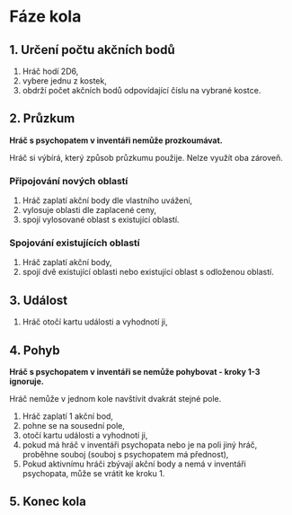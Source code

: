 # Fáze kola

## 1. Určení počtu akčních bodů

1. Hráč hodí 2D6,
2. vybere jednu z kostek,
3. obdrží počet akčních bodů odpovídající číslu na vybrané kostce.

## 2. Průzkum

**Hráč s psychopatem v inventáři nemůže prozkoumávat.**

Hráč si výbírá, který způsob průzkumu použije. Nelze využít oba zároveň.

### Připojování nových oblastí

1. Hráč zaplatí akční body dle vlastního uvážení,
2. vylosuje oblasti dle zaplacené ceny,
3. spojí vylosované oblast s existující oblastí.

### Spojování existujících oblastí

1. Hráč zaplatí akční body,
2. spojí dvě existující oblasti nebo existující oblast s odloženou oblastí.

## 3. Událost

1. Hráč otočí kartu události a vyhodnotí ji,

## 4. Pohyb

**Hráč s psychopatem v inventáři se nemůže pohybovat - kroky 1-3 ignoruje.**

Hráč nemůže v jednom kole navštívit dvakrát stejné pole.

1. Hráč zaplatí 1 akční bod,
2. pohne se na sousední pole,
3. otočí kartu události a vyhodnotí ji,
4. pokud má hráč v inventáři psychopata nebo je na poli jiný hráč, proběhne souboj (souboj s psychopatem má přednost),
5. Pokud aktivnímu hráči zbývají akční body a nemá v inventáři psychopata, může se vrátit ke kroku 1.

## 5. Konec kola
